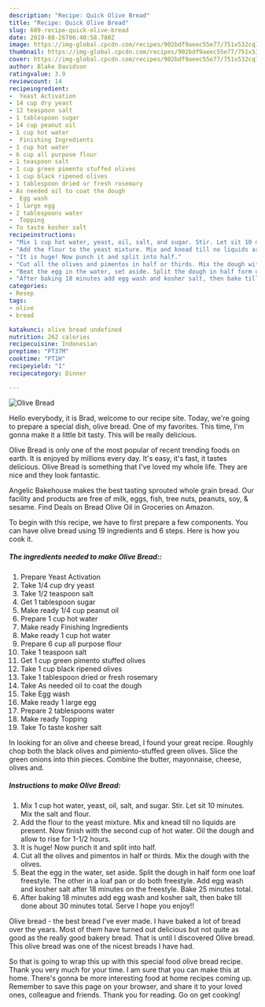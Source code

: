 ```yaml
---
description: "Recipe: Quick Olive Bread"
title: "Recipe: Quick Olive Bread"
slug: 609-recipe-quick-olive-bread
date: 2019-08-26T06:40:58.780Z
image: https://img-global.cpcdn.com/recipes/902bdf9aeec55e77/751x532cq70/olive-bread-recipe-main-photo.jpg
thumbnail: https://img-global.cpcdn.com/recipes/902bdf9aeec55e77/751x532cq70/olive-bread-recipe-main-photo.jpg
cover: https://img-global.cpcdn.com/recipes/902bdf9aeec55e77/751x532cq70/olive-bread-recipe-main-photo.jpg
author: Blake Davidson
ratingvalue: 3.9
reviewcount: 14
recipeingredient:
-  Yeast Activation
- 14 cup dry yeast
- 12 teaspoon salt
- 1 tablespoon sugar
- 14 cup peanut oil
- 1 cup hot water
-  Finishing Ingredients
- 1 cup hot water
- 6 cup all purpose flour
- 1 teaspoon salt
- 1 cup green pimento stuffed olives
- 1 cup black ripened olives
- 1 tablespoon dried or fresh rosemary
- As needed oil to coat the dough
-  Egg wash
- 1 large egg
- 2 tablespoons water
-  Topping
- To taste kosher salt
recipeinstructions:
- "Mix 1 cup hot water, yeast, oil, salt, and sugar. Stir. Let sit 10 minutes. Mix the salt and flour."
- "Add the flour to the yeast mixture. Mix and knead till no liquids are present. Now finish with the second cup of hot water. Oil the dough and allow to rise for 1-1/2 hours."
- "It is huge! Now punch it and split into half."
- "Cut all the olives and pimentos in half or thirds. Mix the dough with the olives."
- "Beat the egg in the water, set aside. Split the dough in half form one loaf freestyle. The other in a loaf pan or do both freestyle. Add egg wash and kosher salt after 18 minutes on the freestyle. Bake 25 minutes total."
- "After baking 18 minutes add egg wash and kosher salt, then bake till done about 30 minutes total. Serve I hope you enjoy!!"
categories:
- Resep
tags:
- olive
- bread

katakunci: olive bread undefined
nutrition: 262 calories
recipecuisine: Indonesian
preptime: "PT37M"
cooktime: "PT1H"
recipeyield: "1"
recipecategory: Dinner

---
```



![Olive Bread](https://img-global.cpcdn.com/recipes/902bdf9aeec55e77/751x532cq70/olive-bread-recipe-main-photo.jpg)

Hello everybody, it is Brad, welcome to our recipe site. Today, we're going to prepare a special dish, olive bread. One of my favorites. This time, I'm gonna make it a little bit tasty. This will be really delicious.

Olive Bread is only one of the most popular of recent trending foods on earth. It is enjoyed by millions every day. It's easy, it's fast, it tastes delicious. Olive Bread is something that I've loved my whole life. They are nice and they look fantastic.

Angelic Bakehouse makes the best tasting sprouted whole grain bread. Our facility and products are free of milk, eggs, fish, tree nuts, peanuts, soy, &amp; sesame. Find Deals on Bread Olive Oil in Groceries on Amazon.


To begin with this recipe, we have to first prepare a few components. You can have olive bread using 19 ingredients and 6 steps. Here is how you cook it.

##### The ingredients needed to make Olive Bread::

1. Prepare  Yeast Activation
1. Take 1/4 cup dry yeast
1. Take 1/2 teaspoon salt
1. Get 1 tablespoon sugar
1. Make ready 1/4 cup peanut oil
1. Prepare 1 cup hot water
1. Make ready  Finishing Ingredients
1. Make ready 1 cup hot water
1. Prepare 6 cup all purpose flour
1. Take 1 teaspoon salt
1. Get 1 cup green pimento stuffed olives
1. Take 1 cup black ripened olives
1. Take 1 tablespoon dried or fresh rosemary
1. Take As needed oil to coat the dough
1. Take  Egg wash
1. Make ready 1 large egg
1. Prepare 2 tablespoons water
1. Make ready  Topping
1. Take To taste kosher salt


In looking for an olive and cheese bread, I found your great recipe. Roughly chop both the black olives and pimiento-stuffed green olives. Slice the green onions into thin pieces. Combine the butter, mayonnaise, cheese, olives and. 

##### Instructions to make Olive Bread:

1. Mix 1 cup hot water, yeast, oil, salt, and sugar. Stir. Let sit 10 minutes. Mix the salt and flour.
1. Add the flour to the yeast mixture. Mix and knead till no liquids are present. Now finish with the second cup of hot water. Oil the dough and allow to rise for 1-1/2 hours.
1. It is huge! Now punch it and split into half.
1. Cut all the olives and pimentos in half or thirds. Mix the dough with the olives.
1. Beat the egg in the water, set aside. Split the dough in half form one loaf freestyle. The other in a loaf pan or do both freestyle. Add egg wash and kosher salt after 18 minutes on the freestyle. Bake 25 minutes total.
1. After baking 18 minutes add egg wash and kosher salt, then bake till done about 30 minutes total. Serve I hope you enjoy!!


Olive bread - the best bread I&#39;ve ever made. I have baked a lot of bread over the years. Most of them have turned out delicious but not quite as good as the really good bakery bread. That is until I discovered Olive bread. This olive bread was one of the nicest breads I have had. 

So that is going to wrap this up with this special food olive bread recipe. Thank you very much for your time. I am sure that you can make this at home. There's gonna be more interesting food at home recipes coming up. Remember to save this page on your browser, and share it to your loved ones, colleague and friends. Thank you for reading. Go on get cooking!

